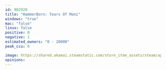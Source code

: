 ```yaml
---
id: 982920
title: "HammerBorn: Tears Of Mani"
windows: "true"
mac: "false"
linux: false
positive: 0
negative: 1
estimated_owners: "0 - 20000"
peak_ccu: 0

image: https://shared.akamai.steamstatic.com/store_item_assets/steam/apps/982920/header.jpg?t=1651764211
opinions:
---
```

